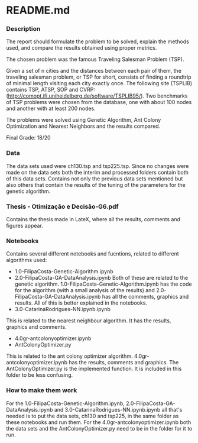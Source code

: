 # README.md

### Description
The report should formulate the problem to be solved, explain
the methods used, and compare the results obtained using proper metrics. 

The chosen problem was the famous Traveling Salesman Problem (TSP).

Given a set of n cities and the distances between each pair of them, the traveling salesman
problem, or TSP for short, consists of finding a roundtrip of minimal length visiting each city
exactly once.
The following site (TSPLIB) contains TSP, ATSP, SOP and CVRP: (http://comopt.ifi.uniheidelberg.de/software/TSPLIB95/). 
Two benchmarks of TSP problems were chosen from the
database, one with about 100 nodes and another with at least 200 nodes.

The problems were solved using Genetic Algorithm, Ant Colony Optimization and Nearest Neighbors and the results compared. 

Final Grade: 18/20

### Data

The data sets used were ch130.tsp and tsp225.tsp. Since no changes were made on the data sets both the interim and processed folders contain both of this data sets. Contains not only the previous data sets mentioned but also others that contain the results of the tuning of the parameters for the genetic algorithm.

### Thesis - Otimização e Decisão-G6.pdf
Contains the thesis made in LateX, where all the results, comments and figures appear. 
### Notebooks
Contains several different notebooks and fucntions, related to different algorithms used:
- 1.0-FilipaCosta-Genetic-Algorithm.ipynb
- 2.0-FilipaCosta-GA-DataAnalysis.ipynb
Both of these are related to the genetic algorithm.  1.0-FilipaCosta-Genetic-Algorithm.ipynb has the code for the algorithm (with a small analysis of the results) and 2.0-FilipaCosta-GA-DataAnalysis.ipynb has all the comments, graphics and results. All of this is better explained in the notebooks.
- 3.0-CatarinaRodrigues-NN.ipynb.ipynb

This is related to the nearest neighbour algorithm. It has the results, graphics and comments.

- 4.0gr-antcolonyoptimizer.ipynb
- AntColonyOptimizer.py

This is related to the ant colony optimizer algorithm. 4.0gr-antcolonyoptimizer.ipynb has the results, comments and graphics. The AntColonyOptimizer.py is the implemented function. It is included in this folder to be less confusing.

### How to make them work

For the 1.0-FilipaCosta-Genetic-Algorithm.ipynb, 2.0-FilipaCosta-GA-DataAnalysis.ipynb and 3.0-CatarinaRodrigues-NN.ipynb.ipynb all that's needed is to put the data sets, ch130 and tsp225, in the same folder as these notebooks and run them. For the 4.0gr-antcolonyoptimizer.ipynb both the data sets and the AntColonyOptimizer.py need to be in the folder for it to run.
